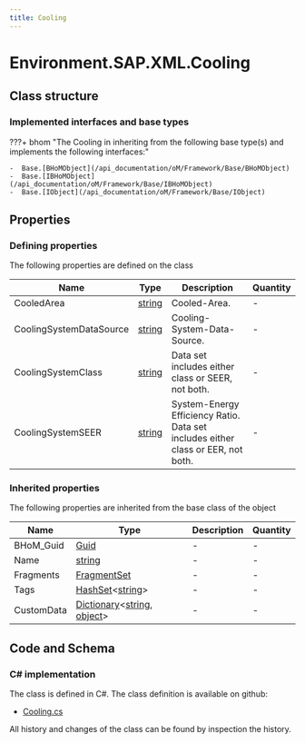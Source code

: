 ```yaml
---
title: Cooling
---
```


# Environment.SAP.XML.Cooling



## Class structure

### Implemented interfaces and base types

???+ bhom "The Cooling in inheriting from the following base type(s) and implements the following interfaces:"

    -  Base.[BHoMObject](/api_documentation/oM/Framework/Base/BHoMObject)
    -  Base.[IBHoMObject](/api_documentation/oM/Framework/Base/IBHoMObject)
    -  Base.[IObject](/api_documentation/oM/Framework/Base/IObject)


## Properties



### Defining properties

The following properties are defined on the class

| Name             | Type             | Description      | Quantity         |
|------------------|------------------|------------------|------------------|
| CooledArea | [string](https://learn.microsoft.com/en-us/dotnet/api/System.String?view=netstandard-2.0) | Cooled-Area. | - |
| CoolingSystemDataSource | [string](https://learn.microsoft.com/en-us/dotnet/api/System.String?view=netstandard-2.0) | Cooling-System-Data-Source. | - |
| CoolingSystemClass | [string](https://learn.microsoft.com/en-us/dotnet/api/System.String?view=netstandard-2.0) | Data set includes either class or SEER, not both. | - |
| CoolingSystemSEER | [string](https://learn.microsoft.com/en-us/dotnet/api/System.String?view=netstandard-2.0) | System-Energy Efficiency Ratio.  Data set includes either class or EER, not both. | - |


### Inherited properties
The following properties are inherited from the base class of the object

| Name             | Type             | Description      | Quantity         |
|------------------|------------------|------------------|------------------|
| BHoM_Guid | [Guid](https://learn.microsoft.com/en-us/dotnet/api/System.Guid?view=netstandard-2.0) | - | - |
| Name | [string](https://learn.microsoft.com/en-us/dotnet/api/System.String?view=netstandard-2.0) | - | - |
| Fragments | [FragmentSet](/api_documentation/oM/Framework/Base/FragmentSet) | - | - |
| Tags | [HashSet](https://learn.microsoft.com/en-us/dotnet/api/System.Collections.Generic.HashSet-1?view=netstandard-2.0)&lt;[string](https://learn.microsoft.com/en-us/dotnet/api/System.String?view=netstandard-2.0)&gt; | - | - |
| CustomData | [Dictionary](https://learn.microsoft.com/en-us/dotnet/api/System.Collections.Generic.Dictionary-2?view=netstandard-2.0)&lt;[string](https://learn.microsoft.com/en-us/dotnet/api/System.String?view=netstandard-2.0), [object](https://learn.microsoft.com/en-us/dotnet/api/System.Object?view=netstandard-2.0)&gt; | - | - |


## Code and Schema

### C# implementation

The class is defined in C#. The class definition is available on github:

- [Cooling.cs](https://github.com/BHoM/SAP_Toolkit/blob/develop/SAP_oM/XML/Cooling.cs)

All history and changes of the class can be found by inspection the history.
